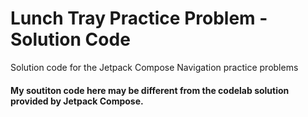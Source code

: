 Lunch Tray Practice Problem - Solution Code
==================================

Solution code for the Jetpack Compose Navigation practice problems

#### My soutiton code here may be different from the codelab solution provided by Jetpack Compose. 
